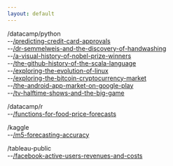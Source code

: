 ```yaml
---
layout: default
---
```


/datacamp/python<br>
--[/predicting-credit-card-approvals](https://github.com/cpglenn/cpglenn.github.io/blog/master/projects/datacamp/predicting-credit-card-approvals/notebook.ipynb)<br>
--[/dr-semmelweis-and-the-discovery-of-handwashing](https://github.com/cpglenn/cpglenn.github.io/blob/master/projects/datacamp/dr-semmelweis-and-the-discovery-of-handwashing/notebook.ipynb)<br>
--[/a-visual-history-of-nobel-prize-winners](https://github.com/cpglenn/cpglenn.github.io/blob/master/projects/datacamp/a-visual-history-of-nobel-prize-winners/notebook.ipynb)<br>
--[/the-github-history-of-the-scala-language](https://github.com/cpglenn/cpglenn.github.io/blob/master/projects/datacamp/the-github-history-of-the-scala-language/notebook.ipynb)<br>
--[/exploring-the-evolution-of-linux](https://github.com/cpglenn/cpglenn.github.io/blob/master/projects/datacamp/exploring-the-evolution-of-linux/notebook.ipynb)<br>
--[/exploring-the-bitcoin-cryptocurrency-market](https://github.com/cpglenn/cpglenn.github.io/blob/master/projects/datacamp/exploring-the-bitcoin-cryptocurrency-market/notebook.ipynb)<br>
--[/the-android-app-market-on-google-play](https://github.com/cpglenn/cpglenn.github.io/blob/master/projects/datacamp/the-android-app-market-on-google-play/notebook.ipynb)<br>
--[/tv-halftime-shows-and-the-big-game](https://github.com/cpglenn/cpglenn.github.io/blob/master/projects/datacamp/tv-halftime-shows-and-the-big-game/notebook.ipynb)<br>

/datacamp/r<br>
--[/functions-for-food-price-forecasts](https://github.com/cpglenn/cpglenn.github.io/blob/master/projects/datacamp/functions-for-food-price-forecasts/notebook.ipynb)<br>

/kaggle<br>
--[/m5-forecasting-accuracy](https://github.com/cpglenn/m5-forecasting-accuracy)<br>

/tableau-public<br>
--[/facebook-active-users-revenues-and-costs](https://public.tableau.com/views/FacebookAdRevenueCostsandActiveUsers/FacebookDashboard?:display_count=y&:origin=viz_share_link)